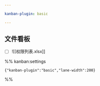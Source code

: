 ```yaml
---

kanban-plugin: basic

---
```


## 文件看板

- [ ] ![[权限列表.xlsx]]




%% kanban:settings
```
{"kanban-plugin":"basic","lane-width":200}
```
%%